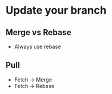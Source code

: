 # Update your branch

## Merge vs Rebase

- Always use rebase

## Pull

- Fetch -> Merge
- Fetch -> Rebase
